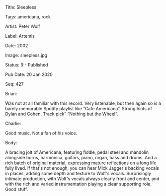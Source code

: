 Title:  Sleepless

Tags:   americana, rock

Artist: Peter Wolf

Label:  Artemis

Date:   2002

Image:  sleepless.jpg

Status: 9 - Published

Pub Date: 20 Jan 2020

Seq:    427

Brian: 

Was not at all familiar with this record. Very listenable, but then again so is a barely memorable Spotify playlist like “Cafe Americana”. Strong hints of Dylan and Cohen. Track pick” “Nothing but the Wheel”. 


Charlie: 

Good music. Not a fan of his voice. 

Body: 

A bracing jolt of Americana, featuring fiddle, pedal steel and mandolin alongside horns, harmonica, guitars, piano, organ, bass and drums. And a rich batch of original material, expressing mature reflections on a long life fully lived. If that's not enough, you can hear Mick Jagger's backing vocals in places, adding some depth and texture to Wolf's vocals. Surprisingly intimate production, with Wolf's vocals always clearly front and center, and with the rich and varied instrumentation playing a clear supporting role. Good stuff. 

